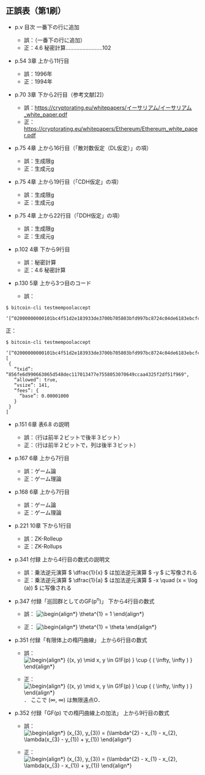 ## 正誤表（第1刷）

- p.v 目次 一番下の行に追加
    - 誤：（一番下の行に追加）
    - 正：4.6 秘密計算……………………102

- p.54 3章 上から11行目
    - 誤：1996年
    - 正：1994年

- p.70 3章 下から2行目（参考文献[2]）
    - 誤：https://cryptorating.eu/whitepapers/イーサリアム/イーサリアム_white_paper.pdf
    - 正：https://cryptorating.eu/whitepapers/Ethereum/Ethereum_white_paper.pdf

- p.75 4章 上から16行目（「散対数仮定（DL仮定）」の項）
    - 誤：生成限g
    - 正：生成元g

- p.75 4章 上から19行目（「CDH仮定」の項）
    - 誤：生成限g
    - 正：生成元g

- p.75 4章 上から22行目（「DDH仮定」の項）
    - 誤：生成限g
    - 正：生成元g

- p.102 4章 下から9行目
    - 誤：秘密計算
    - 正：4.6 秘密計算

- p.130 5章 上から3つ目のコード
    - 誤：
```
$ bitcoin-cli testmempoolaccept

‘[“02000000000101bc4f51d2e183933de3700b705803bfd997bc8724c04de6183ebcfccf7ba73dfd0100000000ffffffff0240420f00000000001600146fb60ab91b28a7694f9d84fbbe03e4675e83b063583e0f00000000001600142ecec71383a8b205357ecacadf06c12634d320140247304402203b3903282e6f5aa84b81aa90744baddadb8ae7b78c8a4a353982cdc9b007f3d802204d4780ea05c4cbd02aff75dfca82982aae5bb65318685d5c523e37beeb26610d0121023fc25fd67f73d8fd6d720e45b1ebf5d9b1788f253877166a45efb386bf15b2f600000000”]’
```

   正：

```
$ bitcoin-cli testmempoolaccept

‘[“02000000000101bc4f51d2e183933de3700b705803bfd997bc8724c04de6183ebcfccf7ba73dfd0100000000ffffffff0240420f00000000001600146fb60ab91b28a7694f9d84fbbe03e4675e83b063583e0f00000000001600142ecec71383a8b205357ecacadf06c12634d320140247304402203b3903282e6f5aa84b81aa90744baddadb8ae7b78c8a4a353982cdc9b007f3d802204d4780ea05c4cbd02aff75dfca82982aae5bb65318685d5c523e37beeb26610d0121023fc25fd67f73d8fd6d720e45b1ebf5d9b1788f253877166a45efb386bf15b2f600000000"]’
[
 {
   “txid”: “856fe6d990663065d548dec117013477e7558053070649ccaa4325f2df51f969",
   “allowed”: true,
   “vsize”: 141,
   “fees”: {
     “base”: 0.00001000
   }
 }
]
```

- p.151 6章 表6.8 の説明
    - 誤：（行は前半２ビットで後半３ビット）
    - 正：（行は前半２ビットで，列は後半３ビット）

- p.167 6章 上から7行目
    - 誤：ゲーム論
    - 正：ゲーム理論

- p.168 6章 上から7行目
    - 誤：ゲーム論
    - 正：ゲーム理論

- p.221 10章 下から1行目
    - 誤：ZK-Rolleup
    - 正：ZK-Rollups

- p.341 付録 上から4行目の数式の説明文
    - 誤：乗法逆元演算 $ \dfrac{1}{x} $ は加法逆元演算 $ -y $ に写像される
    - 正：乗法逆元演算 $ \dfrac{1}{a} $ は加法逆元演算 $ -x \quad (x = \log (a)) $ に写像される 

- p.347 付録「巡回群としてのGF(p<sup>n</sup>)」 下から4行目の数式
  - 誤：
![\begin{align*}
\theta^{1} = 1
\end{align*}
](https://render.githubusercontent.com/render/math?math=%5Cdisplaystyle+%5Cbegin%7Balign%2A%7D%0A%5Ctheta%5E%7B1%7D+%3D+1%0A%5Cend%7Balign%2A%7D%0A)

  - 正：
![\begin{align*}
\theta^{1} = \theta
\end{align*}
](https://render.githubusercontent.com/render/math?math=%5Cdisplaystyle+%5Cbegin%7Balign%2A%7D%0A%5Ctheta%5E%7B1%7D+%3D+%5Ctheta%0A%5Cend%7Balign%2A%7D%0A)

- p.351 付録「有限体上の楕円曲線」 上から6行目の数式
  - 誤：
![\begin{align*}
\{(x, y) \mid x, y \in G\!F(p) \} \cup \{ ( \infty, \infty ) \}
\end{align*}
](https://render.githubusercontent.com/render/math?math=%5Cdisplaystyle+%5Cbegin%7Balign%2A%7D%0A%5C%7B%28x%2C+y%29+%5Cmid+x%2C+y+%5Cin+G%5C%21F%28p%29+%5C%7D+%5Ccup+%5C%7B+%28+%5Cinfty%2C+%5Cinfty+%29+%5C%7D%0A%5Cend%7Balign%2A%7D%0A)

  - 正：
![\begin{align*}
\{(x, y) \mid x, y \in G\!F(p) \} \cup \{ ( \infty, \infty ) \}
\end{align*}
](https://render.githubusercontent.com/render/math?math=%5Cdisplaystyle+%5Cbegin%7Balign%2A%7D%0A%5C%7B%28x%2C+y%29+%5Cmid+x%2C+y+%5Cin+G%5C%21F%28p%29+%5C%7D+%5Ccup+%5C%7B+%28+%5Cinfty%2C+%5Cinfty+%29+%5C%7D%0A%5Cend%7Balign%2A%7D%0A)
． ここで (∞, ∞) は無限遠点O．

- p.352 付録「GF(p) での楕円曲線上の加法」 上から9行目の数式
  - 誤：
![\begin{align*}
(x_{3}, y_{3}) = (\lambda^{2} - x_{1} - x_{2}, \lambda(x_{3} - y_{1}) + y_{1})
\end{align*}
](https://render.githubusercontent.com/render/math?math=%5Cdisplaystyle+%5Cbegin%7Balign%2A%7D%0A%28x_%7B3%7D%2C+y_%7B3%7D%29+%3D+%28%5Clambda%5E%7B2%7D+-+x_%7B1%7D+-+x_%7B2%7D%2C+%5Clambda%28x_%7B3%7D+-+y_%7B1%7D%29+%2B+y_%7B1%7D%29%0A%5Cend%7Balign%2A%7D%0A)

  - 正：
![\begin{align*}
(x_{3}, y_{3}) = (\lambda^{2} - x_{1} - x_{2}, \lambda(x_{3} - x_{1}) + y_{1})
\end{align*}
](https://render.githubusercontent.com/render/math?math=%5Cdisplaystyle+%5Cbegin%7Balign%2A%7D%0A%28x_%7B3%7D%2C+y_%7B3%7D%29+%3D+%28%5Clambda%5E%7B2%7D+-+x_%7B1%7D+-+x_%7B2%7D%2C+%5Clambda%28x_%7B3%7D+-+x_%7B1%7D%29+%2B+y_%7B1%7D%29%0A%5Cend%7Balign%2A%7D%0A)

<!--
数式画像を生成するにあたり，以下サイトを使いました．
https://tex-image-link-generator.herokuapp.com/
-->
